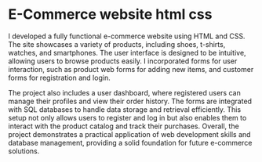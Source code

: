# E-Commerce website html css

I developed a fully functional e-commerce website using HTML and CSS. The site showcases a variety of products, including shoes, t-shirts, watches, and smartphones. The user interface is designed to be intuitive, allowing users to browse products easily. I incorporated forms for user interaction, such as product web forms for adding new items, and customer forms for registration and login.

The project also includes a user dashboard, where registered users can manage their profiles and view their order history. The forms are integrated with SQL databases to handle data storage and retrieval efficiently. This setup not only allows users to register and log in but also enables them to interact with the product catalog and track their purchases. Overall, the project demonstrates a practical application of web development skills and database management, providing a solid foundation for future e-commerce solutions.
